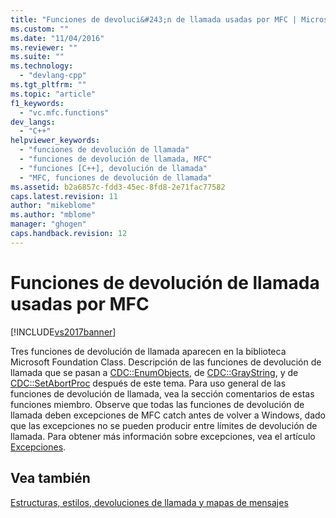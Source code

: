 ```yaml
---
title: "Funciones de devoluci&#243;n de llamada usadas por MFC | Microsoft Docs"
ms.custom: ""
ms.date: "11/04/2016"
ms.reviewer: ""
ms.suite: ""
ms.technology: 
  - "devlang-cpp"
ms.tgt_pltfrm: ""
ms.topic: "article"
f1_keywords: 
  - "vc.mfc.functions"
dev_langs: 
  - "C++"
helpviewer_keywords: 
  - "funciones de devolución de llamada"
  - "funciones de devolución de llamada, MFC"
  - "funciones [C++], devolución de llamada"
  - "MFC, funciones de devolución de llamada"
ms.assetid: b2a6857c-fdd3-45ec-8fd8-2e71fac77582
caps.latest.revision: 11
author: "mikeblome"
ms.author: "mblome"
manager: "ghogen"
caps.handback.revision: 12
---
```

# Funciones de devoluci&#243;n de llamada usadas por MFC
[!INCLUDE[vs2017banner](../../assembler/inline/includes/vs2017banner.md)]

Tres funciones de devolución de llamada aparecen en la biblioteca Microsoft Foundation Class.  Descripción de las funciones de devolución de llamada que se pasan a [CDC::EnumObjects](../Topic/CDC::EnumObjects.md), de [CDC::GrayString](../Topic/CDC::GrayString.md), y de [CDC::SetAbortProc](../Topic/CDC::SetAbortProc.md) después de este tema.  Para uso general de las funciones de devolución de llamada, vea la sección comentarios de estas funciones miembro.  Observe que todas las funciones de devolución de llamada deben excepciones de MFC catch antes de volver a Windows, dado que las excepciones no se pueden producir entre límites de devolución de llamada.  Para obtener más información sobre excepciones, vea el artículo [Excepciones](../../mfc/exception-handling-in-mfc.md).  
  
## Vea también  
 [Estructuras, estilos, devoluciones de llamada y mapas de mensajes](../../mfc/reference/structures-styles-callbacks-and-message-maps.md)